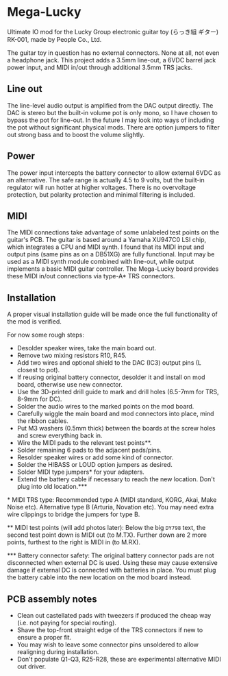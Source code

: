 # Mega-Lucky
Ultimate IO mod for the Lucky Group electronic guitar toy (らっき組 ギター) RK-001, made by People Co., Ltd.  

The guitar toy in question has no external connectors. None at all, not even a headphone jack.
This project adds a 3.5mm line-out, a 6VDC barrel jack power input,
and MIDI in/out through additional 3.5mm TRS jacks.  

## Line out
The line-level audio output is amplified from the DAC output directly.
The DAC is stereo but the built-in volume pot is only mono, so I have chosen to bypass the pot for line-out.
In the future I may look into ways of including the pot without significant physical mods.
There are option jumpers to filter out strong bass and to boost the volume slightly.  

## Power
The power input intercepts the battery connector to allow external 6VDC as an alternative.
The safe range is actually 4.5 to 9 volts, but the built-in regulator will run hotter at higher voltages.
There is no overvoltage protection, but polarity protection and minimal filtering is included.  

## MIDI
The MIDI connections take advantage of some unlabeled test points on the guitar's PCB.
The guitar is based around a Yamaha XU947C0 LSI chip, which integrates a CPU and MIDI synth.
I found that its MIDI input and output pins (same pins as on a DB51XG) are fully functional.
Input may be used as a MIDI synth module combined with line-out, while output implements a basic MIDI guitar controller.
The Mega-Lucky board provides these MIDI in/out connections via type-A\* TRS connectors.  

## Installation
A proper visual installation guide will be made once the full functionality of the mod is verified.  

For now some rough steps:
- Desolder speaker wires, take the main board out.
- Remove two mixing resistors R10, R45.
- Add two wires and optional shield to the DAC (IC3) output pins (L closest to pot).
- If reusing original battery connector, desolder it and install on mod board, otherwise use new connector.
- Use the 3D-printed drill guide to mark and drill holes (6.5-7mm for TRS, 8-9mm for DC).
- Solder the audio wires to the marked points on the mod board.
- Carefully wiggle the main board and mod connectors into place, mind the ribbon cables.
- Put M3 washers (0.5mm thick) between the boards at the screw holes and screw everything back in.
- Wire the MIDI pads to the relevant test points\*\*.
- Solder remaining 6 pads to the adjacent pads/pins.
- Resolder speaker wires or add some kind of connector.
- Solder the HIBASS or LOUD option jumpers as desired.
- Solder MIDI type jumpers\* for your adapters.
- Extend the battery cable if necessary to reach the new location. Don't plug into old location.\*\*\*

\* MIDI TRS type:
Recommended type A (MIDI standard, KORG, Akai, Make Noise etc).
Alternative type B (Arturia, Novation etc).
You may need extra wire clippings to bridge the jumpers for type B.  

\*\* MIDI test points (will add photos later):
Below the big `DY798` text, the second test point down is MIDI out (to M.TX).
Further down are 2 more points, furthest to the right is MIDI in (to M.RX).  

\*\*\* Battery connector safety:
The original battery connector pads are not disconnected when external DC is used.
Using these may cause extensive damage if external DC is connected with batteries in place.
You must plug the battery cable into the new location on the mod board instead.

## PCB assembly notes
- Clean out castellated pads with tweezers if produced the cheap way (i.e. not paying for special routing).
- Shave the top-front straight edge of the TRS connectors if new to ensure a proper fit.
- You may wish to leave some connector pins unsoldered to allow realigning during installation.
- Don't populate Q1-Q3, R25-R28, these are experimental alternative MIDI out driver.  
